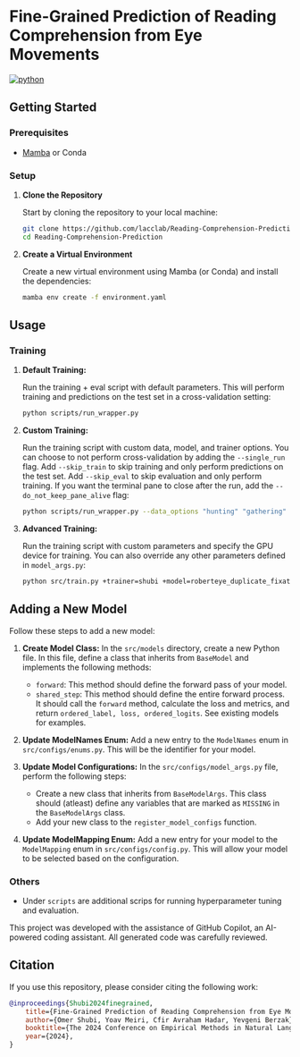 # Fine-Grained Prediction of Reading Comprehension from Eye Movements


[![python](https://img.shields.io/badge/Python-3.12-3776AB.svg?style=flat&logo=python&logoColor=white)](https://www.python.org)


## Getting Started

### Prerequisites

- [Mamba](https://github.com/conda-forge/miniforge#mambaforge) or Conda

### Setup

1. **Clone the Repository**

    Start by cloning the repository to your local machine:

    ```bash
    git clone https://github.com/lacclab/Reading-Comprehension-Prediction.git
    cd Reading-Comprehension-Prediction
    ```

2. **Create a Virtual Environment**

    Create a new virtual environment using Mamba (or Conda) and install the dependencies:

    ```bash
    mamba env create -f environment.yaml
    ```


## Usage

### Training

1. **Default Training:**

    Run the training + eval script with default parameters. This will perform training and predictions on the test set in a cross-validation setting:

    ```bash
    python scripts/run_wrapper.py
    ```

2. **Custom Training:**

    Run the training script with custom data, model, and trainer options. You can choose to not perform cross-validation by adding the `--single_run` flag.
    Add `--skip_train` to skip training and only perform predictions on the test set. Add `--skip_eval` to skip evaluation and only perform training.
    If you want the terminal pane to close after the run, add the `--do_not_keep_pane_alive` flag:

    ```bash
    python scripts/run_wrapper.py --data_options "hunting" "gathering" --model_options "roberteye_duplicate_fixation" --trainer "shubi"
    ```

3. **Advanced Training:**

    Run the training script with custom parameters and specify the GPU device for training. You can also override any other parameters defined in `model_args.py`:

    ```bash
    python src/train.py +trainer=shubi +model=roberteye_duplicate_fixation +data=hunting trainer.devices=[1] # and any other overrides
    ```

## Adding a New Model

Follow these steps to add a new model:

1. **Create Model Class:** In the `src/models` directory, create a new Python file. In this file, define a class that inherits from `BaseModel` and implements the following methods:
    - `forward`: This method should define the forward pass of your model.
    - `shared_step`: This method should define the entire forward process. It should call the `forward` method, calculate the loss and metrics, and return `ordered_label, loss, ordered_logits`. See existing models for examples.

2. **Update ModelNames Enum:** Add a new entry to the `ModelNames` enum in `src/configs/enums.py`. This will be the identifier for your model.

3. **Update Model Configurations:** In the `src/configs/model_args.py` file, perform the following steps:
    - Create a new class that inherits from `BaseModelArgs`. This class should (atleast) define any variables that are marked as `MISSING` in the `BaseModelArgs` class.
    - Add your new class to the `register_model_configs` function.

4. **Update ModelMapping Enum:** Add a new entry for your model to the `ModelMapping` enum in `src/configs/config.py`. This will allow your model to be selected based on the configuration.


### Others

* Under `scripts` are additional scrips for running hyperparameter tuning and evaluation.

This project was developed with the assistance of GitHub Copilot, an AI-powered coding assistant. All generated code was carefully reviewed.


## Citation

If you use this repository, please consider citing the following work:

```bibtex
@inproceedings{Shubi2024finegrained,
    title={Fine-Grained Prediction of Reading Comprehension from Eye Movements},
    author={Omer Shubi, Yoav Meiri, Cfir Avraham Hadar, Yevgeni Berzak},
    booktitle={The 2024 Conference on Empirical Methods in Natural Language Processing},
    year={2024},
}
```
